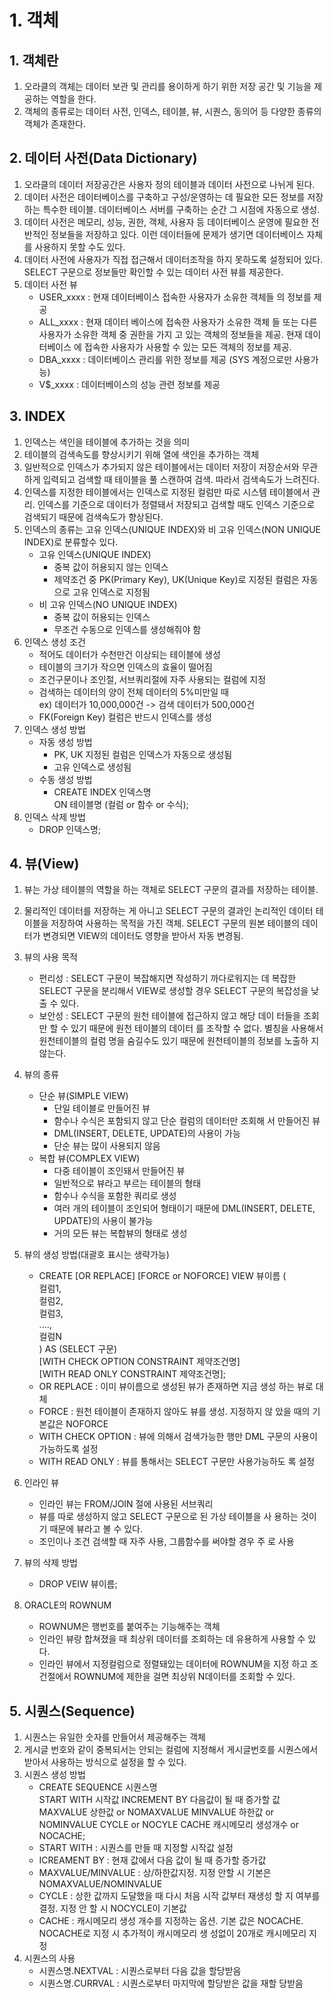 # 1. 객체
## 1. 객체란
1. 오라클의 객체는 데이터 보관 및 관리를 용이하게 하기 위한 저장 공간 및 기능을 제공하는 역할을 한다.
2. 객체의 종류로는 데이터 사전, 인덱스, 테이블, 뷰, 시퀀스, 동의어 등 다양한 종류의 객체가 존재한다.

## 2. 데이터 사전(Data Dictionary)
1. 오라클의 데이터 저장공간은 사용자 정의 테이블과 데이터 사전으로 나뉘게 된다.
2. 데이터 사전은 데이터베이스를 구축하고 구성/운영하는 데 필요한 모든 정보를 저장하는 특수한 테이블. 데이터베이스 서버를 구축하는 순간 그 시점에 자동으로 생성.
3. 데이터 사전은 메모리, 성능, 권한, 객체, 사용자 등 데이터베이스 운영에 필요한 전반적인 정보들을 저장하고 있다. 이런 데이터들에 문제가 생기면 데이터베이스 자체를 사용하지 못할 수도 있다.
4. 데이터 사전에 사용자가 직접 접근해서 데이터조작을 하지 못하도록 설정되어 있다. SELECT 구문으로 정보들만 확인할 수 있는 데이터 사전 뷰를 제공한다. 
5. 데이터 사전 뷰
    - USER_xxxx : 현재 데이터베이스 접속한 사용자가 소유한 객체들
                  의 정보를 제공
    - ALL_xxxx : 현재 데이터 베이스에 접속한 사용자가 소유한 객체
                 들 또는 다른 사용자가 소유한 객체 중 권한을 가지
                 고 있는 객체의 정보들을 제공. 현재 데이터베이스
                 에 접속한 사용자가 사용할 수 있는 모든 객체의 
                 정보를 제공.
    - DBA_xxxx : 데이터베이스 관리를 위한 정보를 제공
                 (SYS 계정으로만 사용가능)
    - V$_xxxx : 데이터베이스의 성능 관련 정보를 제공

## 3. INDEX
1. 인덱스는 색인을 테이블에 추가하는 것을 의미
2. 테이블의 검색속도를 향상시키기 위해 열에 색인을 추가하는 객체
3. 일반적으로 인덱스가 추가되지 않은 테이블에서는 데이터 저장이 저장순서와 무관하게 입력되고 검색할 때 테이블을 풀 스캔하여 검색. 따라서 검색속도가 느려진다.
4. 인덱스를 지정한 테이블에서는 인덱스로 지정된 컬럼만 따로 시스템 테이블에서 관리. 인덱스를 기준으로 데이터가 정렬돼서 저장되고 검색할 때도 인덱스 기준으로 검색되기 때문에 검색속도가 향상된다.
5. 인덱스의 종류는 고유 인덱스(UNIQUE INDEX)와 비 고유 인덱스(NON UNIQUE INDEX)로 분류할수 있다.
    - 고유 인덱스(UNIQUE INDEX)
        - 중복 값이 허용되지 않는 인덱스
        - 제약조건 중 PK(Primary Key), UK(Unique Key)로 지정된
          컬럼은 자동으로 고유 인덱스로 지정됨
    - 비 고유 인덱스(NO UNIQUE INDEX)
        - 중복 값이 허용되는 인덱스
        - 무조건 수동으로 인덱스를 생성해줘야 함
6. 인덱스 생성 조건
    - 적어도 데이터가 수천만건 이상되는 테이블에 생성
    - 테이블의 크기가 작으면 인덱스의 효율이 떨어짐
    - 조건구문이나 조인절, 서브쿼리절에 자주 사용되는 컬럼에 지정
    - 검색하는 데이터의 양이 전체 데이터의 5%미만일 때  
      ex) 데이터가 10,000,000건 -> 검색 데이터가 500,000건
    - FK(Foreign Key) 컬럼은 반드시 인덱스를 생성
7. 인덱스 생성 방법
    - 자동 생성 방법
        - PK, UK 지정된 컬럼은 인덱스가 자동으로 생성됨
        - 고유 인덱스로 생성됨
    - 수동 생성 방법
        - CREATE INDEX 인덱스명  
          ON 테이블명 (컬럼 or 함수 or 수식);
8. 인덱스 삭제 방법
    - DROP 인덱스명;

## 4. 뷰(View)
1. 뷰는 가상 테이블의 역할을 하는 객체로 SELECT 구문의 결과를 저장하는 테이블.
2. 물리적인 데이터를 저장하는 게 아니고 SELECT 구문의 결과인 논리적인 데이터 테이블을 저장하여 사용하는 목적을 가진 객체. SELECT 구문의 원본 테이블의 데이터가 변경되면 VIEW의 데이터도 영향을 받아서 자동 변경됨.
3. 뷰의 사용 목적
    - 편리성 : SELECT 구문이 복잡해지면 작성하기 까다로워지는 데 
              복잡한 SELECT 구문을 분리해서 VIEW로 생성할 경우 
              SELECT 구문의 복잡성을 낮출 수 있다.
    - 보안성 : SELECT 구문의 원천 테이블에 접근하지 않고 해당 데이
              터들을 조회만 할 수 있기 때문에 원천 테이블의 데이터
              를 조작할 수 없다. 별칭을 사용해서 원천테이블의 컬럼
              명을 숨길수도 있기 때문에 원천테이블의 정보를 노출하
              지 않는다.
4. 뷰의 종류
    - 단순 뷰(SIMPLE VIEW)
        - 단일 테이블로 만들어진 뷰
        - 함수나 수식은 포함되지 않고 단순 컬럼의 데이터만 조회해
          서 만들어진 뷰
        - DML(INSERT, DELETE, UPDATE)의 사용이 가능
        - 단순 뷰는 많이 사용되지 않음
    - 복합 뷰(COMPLEX VIEW)
        - 다중 테이블이 조인돼서 만들어진 뷰
        - 일반적으로 뷰라고 부르는 테이블의 형태
        - 함수나 수식을 포함한 쿼리로 생성
        - 여러 개의 테이블이 조인되어 형태이기 때문에 DML(INSERT, 
          DELETE, UPDATE)의 사용이 불가능
        - 거의 모든 뷰는 복합뷰의 형태로 생성
5. 뷰의 생성 방법(대괄호 표시는 생략가능)
    - CREATE [OR REPLACE] [FORCE or NOFORCE] VIEW 뷰이름 (  
        컬럼1,  
        컬럼2,  
        컬럼3,  
        ....,  
        컬럼N  
    )  AS (SELECT 구문)  
    [WITH CHECK OPTION CONSTRAINT 제약조건명]  
    [WITH READ ONLY CONSTRAINT 제약조건명];
    - OR REPLACE : 이미 뷰이름으로 생성된 뷰가 존재하면 지금 생성
                   하는 뷰로 대체
    - FORCE : 원천 테이블이 존재하지 않아도 뷰를 생성. 지정하지 않
              았을 때의 기본값은 NOFORCE
    - WITH CHECK OPTION : 뷰에 의해서 검색가능한 행만 DML 구문의 
                          사용이 가능하도록 설정
    - WITH READ ONLY : 뷰를 통해서는 SELECT 구문만 사용가능하도
                       록 설정
6. 인라인 뷰
    - 인라인 뷰는 FROM/JOIN 절에 사용된 서브쿼리
    - 뷰를 따로 생성하지 않고 SELECT 구문으로 된 가상 테이블을 사
      용하는 것이기 때문에 뷰라고 볼 수 있다.
    - 조인이나 조건 검색할 때 자주 사용, 그룹함수를 써야할 경우 주
      로 사용

7. 뷰의 삭제 방법
    - DROP VEIW 뷰이름;

8. ORACLE의 ROWNUM
    - ROWNUM은 행번호를 붙여주는 기능해주는 객체
    - 인라인 뷰랑 합쳐졌을 때 최상위 데이터를 조회하는 데 유용하게 
      사용할 수 있다.
    - 인라인 뷰에서 지정컬럼으로 정렬돼있는 데이터에 ROWNUM을 지정
      하고 조건절에서 ROWNUM에 제한을 걸면 최상위 N데이터를 조회할 
      수 있다.

## 5. 시퀀스(Sequence)
1. 시퀀스는 유일한 숫자를 만들어서 제공해주는 객체
2. 게시글 번호와 같이 중복되서는 안되는 컬럼에 지정해서 게시글번호를 시퀀스에서 받아서 사용하는 방식으로 설정을 할 수 있다.
3. 시퀀스 생성 방법
    - CREATE SEQUENCE 시퀀스명  
          START WITH 시작값
          INCREMENT BY 다음값이 될 때 증가할 값
          MAXVALUE 상한값 or NOMAXVALUE
          MINVALUE 하한값 or NOMINVALUE
          CYCLE or NOCYLE
          CACHE 캐시메모리 생성개수 or NOCACHE;
    - START WITH : 시퀀스를 만들 때 지정할 시작값 설정
    - ICREAMENT BY : 현재 값에서 다음 값이 될 때 증가할 증가값
    - MAXVALUE/MINVALUE : 상/하한값지정. 지정 안할 시 기본은 
                          NOMAXVALUE/NOMINVALUE
    - CYCLE : 상한 값까지 도달했을 때 다시 처음 시작 값부터 재생성
              할 지 여부를 결정. 지정 안 할 시 NOCYCLE이 기본값
    - CACHE : 캐시메모리 생성 개수를 지정하는 옵션. 기본 값은 
              NOCACHE. NOCACHE로 지정 시 추가적이 캐시메모리 생
              성없이 20개로 캐시메모리 지정
4. 시퀀스의 사용
    - 시퀀스명.NEXTVAL : 시퀀스로부터 다음 값을 할당받음
    - 시퀀스명.CURRVAL : 시퀀스로부터 마지막에 할당받은 값을 재할
                        당받음